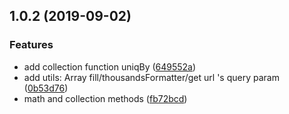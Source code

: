 ## 1.0.2 (2019-09-02)


### Features

* add collection function uniqBy ([649552a](https://github.com/hk93211/neliel/commit/649552a))
* add utils: Array fill/thousandsFormatter/get url 's query param ([0b53d76](https://github.com/hk93211/neliel/commit/0b53d76))
* math and collection methods ([fb72bcd](https://github.com/hk93211/neliel/commit/fb72bcd))



